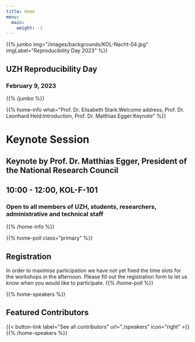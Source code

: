 ```yaml
---
title: Home
menu:
  main:
    weight: -1
---
```


<!-- JUMBO -->
{{% jumbo img="/images/backgrounds/KOL-Nacht-04.jpg" imgLabel="Reproducibility Day 2023" %}}
## UZH Reproducibility Day
### **February 9, 2023**
{{% /jumbo %}}

<!-- INFO BLOCK -->
{{% home-info what="Prof. Dr. Elisabeth Stark:Welcome address, Prof. Dr. Leonhard Held:Introduction, Prof. Dr. Matthias Egger:Keynote" %}}
# Keynote Session
## Keynote by Prof. Dr. Matthias Egger, President of the National Research Council
## **10:00 - 12:00, KOL-F-101**
### Open to all members of UZH, students, researchers, administrative and technical staff
{{% /home-info %}}


<!-- REGISTRATION FORM --> 
{{% home-poll class="primary" %}} 
## Registration 
In order to maximise participation we have not yet fixed the time slots for the workshops in the afternoon. Please fill out the registration form to let us know when you would like to participate.
{{% /home-poll %}}

<!--
{{% jumbo-logoless img="images/backgrounds/kol-f-101.png" imgLabel="KOL-F-101" %}}
## Keynote Session
### Welcome address by Prof. Dr. Elisabeth Stark, Vice President Research
### Introduction by Prof. Dr. Leonhard Held, Director of the CRS
### Keynote by Prof. Dr. Matthias Egger, President of the National Research Council at SNSF
### **10:00 - 12:00, KOL-F-101**
{{% /jumbo-logoless %}}
-->

<!-- SPEAKERS -->
<!-- BREAKS JUMBO IMAGE -->
{{% home-speakers %}}
## Featured Contributors
{{< button-link label="See all contributors" url="./speakers" icon="right" >}}
{{% /home-speakers %}}

<!-- INFO -->

<!-- THE MAP 
{{% home-location
    image="/images/map_en.jpg"
    address="University of Zürich, Rämistrasse 71, 8006 Zürich"
    latitude="47.374625"
    longitude="8.548649"
    %}}
{{% /home-location %}}
-->


